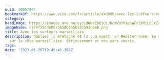 ```yaml
---
uuid: 20057404
bookmarkOf: https://www.vice.com/fr/article/akdb9b/avec-les-surfeurs-marseillais
category:
headImage: https://images.are.na/eyJidWNrZXQiOiJhcmVuYV9pbWFnZXMiLCJrZXkiOiIyMDA1NzQwNC9vcmlnaW5hbF9jNzdlZjU5Y2RlMDA3MzY1ZGI2NjViNTAzYjkzZTZlYi5wbmciLCJlZGl0cyI6eyJyZXNpemUiOnsid2lkdGgiOjEyMDAsImhlaWdodCI6MTIwMCwiZml0IjoiaW5zaWRlIiwid2l0aG91dEVubGFyZ2VtZW50Ijp0cnVlfSwid2VicCI6eyJxdWFsaXR5Ijo5MH0sImpwZWciOnsicXVhbGl0eSI6OTB9LCJyb3RhdGUiOm51bGx9fQ==?bc=0
imageName: c77ef59cde007365db665b503b93e6eb.png
title: Avec les surfeurs marseillais
description: Oubliez la Bretagne et le sud ouest. En Méditerranée, le surf s’épanouit
  sur la côte marseillaise. Sérieusement et non sans soucis.
tags:
date: '2023-01-26T19:45:41.358Z'
---
```

